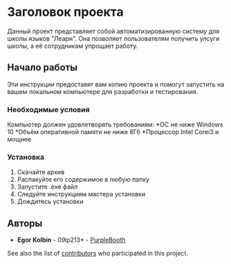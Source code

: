 # Заголовок проекта

Данный проект представляет собой автоматизированную систему для школы языков "Леарн". Она позволяет пользователям получить 
улсуги школы, а её сотрудникам упрощает работу.


## Начало работы

Эти инструкции предоставят вам копию проекта и помогут запустить на вашем локальном компьютере для разработки и тестирования.

### Необходимые условия

Компьютер должен удовлетворять требованиям:
*ОС не ниже Windows 10
*Объём оперативной памяти не ниже 8Гб
*Процессор Intel Corei3 и мощнее 

### Установка

1. Скачайте архив
2. Распакуйте его содержимое в любую папку
3. Запустите .exe файл
3. Следуйте инструкциям мастера установки
4. Дождитесь установки

## Авторы

* **Egor Kolbin** - *09*ip213* - [PurpleBooth](https://github.com/PurpleBooth)

See also the list of [contributors](https://github.com/your/project/contributors) who participated in this project.
